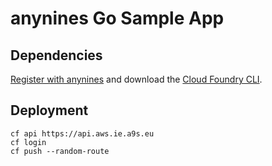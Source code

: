 # anynines Go Sample App

## Dependencies

[Register with anynines](https://paas.anynines.com/signups/new) and download the [Cloud Foundry CLI](https://support.anynines.com/hc/en-us/community/posts/234540388-How-to-install-the-CLI-v6?flash_digest=44e6260cb885e77600b56feaaf6a8c347b8d2b49).

## Deployment

```
cf api https://api.aws.ie.a9s.eu
cf login
cf push --random-route
```
